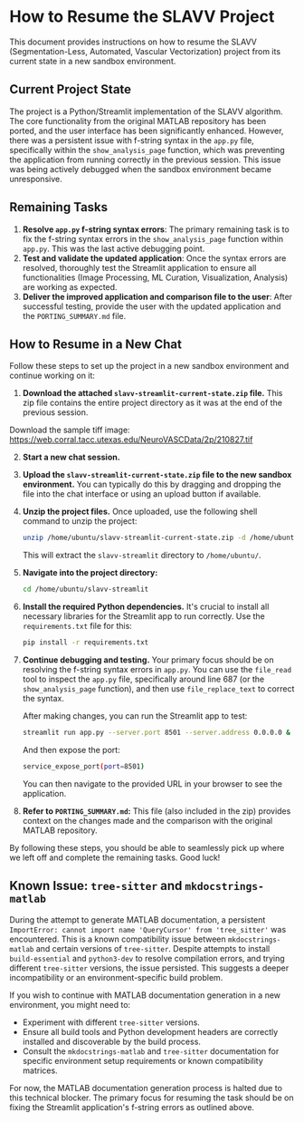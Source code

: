 # How to Resume the SLAVV Project

This document provides instructions on how to resume the SLAVV (Segmentation-Less, Automated, Vascular Vectorization) project from its current state in a new sandbox environment.

## Current Project State

The project is a Python/Streamlit implementation of the SLAVV algorithm. The core functionality from the original MATLAB repository has been ported, and the user interface has been significantly enhanced. However, there was a persistent issue with f-string syntax in the `app.py` file, specifically within the `show_analysis_page` function, which was preventing the application from running correctly in the previous session. This issue was being actively debugged when the sandbox environment became unresponsive.

## Remaining Tasks

1.  **Resolve `app.py` f-string syntax errors**: The primary remaining task is to fix the f-string syntax errors in the `show_analysis_page` function within `app.py`. This was the last active debugging point.
2.  **Test and validate the updated application**: Once the syntax errors are resolved, thoroughly test the Streamlit application to ensure all functionalities (Image Processing, ML Curation, Visualization, Analysis) are working as expected.
3.  **Deliver the improved application and comparison file to the user**: After successful testing, provide the user with the updated application and the `PORTING_SUMMARY.md` file.

## How to Resume in a New Chat

Follow these steps to set up the project in a new sandbox environment and continue working on it:

1.  **Download the attached `slavv-streamlit-current-state.zip` file.** This zip file contains the entire project directory as it was at the end of the previous session.

Download the sample tiff image: https://web.corral.tacc.utexas.edu/NeuroVASCData/2p/210827.tif


2.  **Start a new chat session.**

3.  **Upload the `slavv-streamlit-current-state.zip` file to the new sandbox environment.** You can typically do this by dragging and dropping the file into the chat interface or using an upload button if available.

4.  **Unzip the project files.** Once uploaded, use the following shell command to unzip the project:
    ```bash
    unzip /home/ubuntu/slavv-streamlit-current-state.zip -d /home/ubuntu/
    ```
    This will extract the `slavv-streamlit` directory to `/home/ubuntu/`.

5.  **Navigate into the project directory:**
    ```bash
    cd /home/ubuntu/slavv-streamlit
    ```

6.  **Install the required Python dependencies.** It's crucial to install all necessary libraries for the Streamlit app to run correctly. Use the `requirements.txt` file for this:
    ```bash
    pip install -r requirements.txt
    ```

7.  **Continue debugging and testing.** Your primary focus should be on resolving the f-string syntax errors in `app.py`. You can use the `file_read` tool to inspect the `app.py` file, specifically around line 687 (or the `show_analysis_page` function), and then use `file_replace_text` to correct the syntax.

    After making changes, you can run the Streamlit app to test:
    ```bash
    streamlit run app.py --server.port 8501 --server.address 0.0.0.0 &
    ```
    And then expose the port:
    ```bash
    service_expose_port(port=8501)
    ```
    You can then navigate to the provided URL in your browser to see the application.

8.  **Refer to `PORTING_SUMMARY.md`:** This file (also included in the zip) provides context on the changes made and the comparison with the original MATLAB repository.

By following these steps, you should be able to seamlessly pick up where we left off and complete the remaining tasks. Good luck!




## Known Issue: `tree-sitter` and `mkdocstrings-matlab`

During the attempt to generate MATLAB documentation, a persistent `ImportError: cannot import name 'QueryCursor' from 'tree_sitter'` was encountered. This is a known compatibility issue between `mkdocstrings-matlab` and certain versions of `tree-sitter`. Despite attempts to install `build-essential` and `python3-dev` to resolve compilation errors, and trying different `tree-sitter` versions, the issue persisted. This suggests a deeper incompatibility or an environment-specific build problem.

If you wish to continue with MATLAB documentation generation in a new environment, you might need to:
- Experiment with different `tree-sitter` versions.
- Ensure all build tools and Python development headers are correctly installed and discoverable by the build process.
- Consult the `mkdocstrings-matlab` and `tree-sitter` documentation for specific environment setup requirements or known compatibility matrices.

For now, the MATLAB documentation generation process is halted due to this technical blocker. The primary focus for resuming the task should be on fixing the Streamlit application's f-string errors as outlined above.

